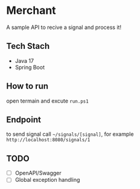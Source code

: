 # Merchant
A sample API to recive a signal and process it!

## Tech Stach
- Java 17
- Spring Boot

## How to run
open termain and excute `run.ps1`

## Endpoint
to send signal call `~/signals/[signal]`, for example `http://localhost:8080/signals/1`

## TODO
- [ ] OpenAPI/Swagger
- [ ] Global exception handling
